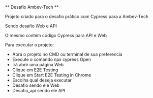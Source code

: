 ** Desafio Ambev-Tech **

Projeto criado para o desafio prático com Cypress para a Ambev-Tech

Sendo desafio Web e API

O mesmo contém código Cypress para API e Web

Para executar o projeto:
 - Abra o projeto no CMD ou terminal de sua preferencia
 - Execute o comando npx cypress Open
 - Irá abrir uma página Web
 - Clique em E2E Testing
 - Clique em Start E2E Testing in Chrome
 - Escolha qual deseja executar
 - Desafio sendo ele Web
 - Desafio_api sendo ele API